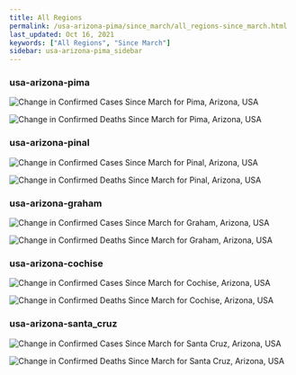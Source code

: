 ```yaml
---
title: All Regions
permalink: /usa-arizona-pima/since_march/all_regions-since_march.html
last_updated: Oct 16, 2021
keywords: ["All Regions", "Since March"]
sidebar: usa-arizona-pima_sidebar
---
```


<h3>usa-arizona-pima</h3>

![Change in Confirmed Cases Since March for Pima, Arizona, USA](/covid_tracker/images/graphs/usa-arizona-pima-delta_confirmed-since_march_graph.png)

![Change in Confirmed Deaths Since March for Pima, Arizona, USA](/covid_tracker/images/graphs/usa-arizona-pima-delta_deaths-since_march_graph.png)

<h3>usa-arizona-pinal</h3>

![Change in Confirmed Cases Since March for Pinal, Arizona, USA](/covid_tracker/images/graphs/usa-arizona-pinal-delta_confirmed-since_march_graph.png)

![Change in Confirmed Deaths Since March for Pinal, Arizona, USA](/covid_tracker/images/graphs/usa-arizona-pinal-delta_deaths-since_march_graph.png)

<h3>usa-arizona-graham</h3>

![Change in Confirmed Cases Since March for Graham, Arizona, USA](/covid_tracker/images/graphs/usa-arizona-graham-delta_confirmed-since_march_graph.png)

![Change in Confirmed Deaths Since March for Graham, Arizona, USA](/covid_tracker/images/graphs/usa-arizona-graham-delta_deaths-since_march_graph.png)

<h3>usa-arizona-cochise</h3>

![Change in Confirmed Cases Since March for Cochise, Arizona, USA](/covid_tracker/images/graphs/usa-arizona-cochise-delta_confirmed-since_march_graph.png)

![Change in Confirmed Deaths Since March for Cochise, Arizona, USA](/covid_tracker/images/graphs/usa-arizona-cochise-delta_deaths-since_march_graph.png)

<h3>usa-arizona-santa_cruz</h3>

![Change in Confirmed Cases Since March for Santa Cruz, Arizona, USA](/covid_tracker/images/graphs/usa-arizona-santa_cruz-delta_confirmed-since_march_graph.png)

![Change in Confirmed Deaths Since March for Santa Cruz, Arizona, USA](/covid_tracker/images/graphs/usa-arizona-santa_cruz-delta_deaths-since_march_graph.png)
